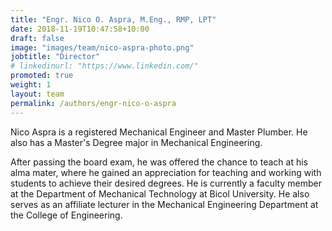 ```yaml
---
title: "Engr. Nico O. Aspra, M.Eng., RMP, LPT"
date: 2018-11-19T10:47:58+10:00
draft: false
image: "images/team/nico-aspra-photo.png"
jobtitle: "Director"
# linkedinurl: "https://www.linkedin.com/"
promoted: true
weight: 1
layout: team
permalink: /authors/engr-nico-o-aspra
---
```





Nico Aspra is a registered Mechanical Engineer and Master Plumber. He also has a Master's Degree major in Mechanical Engineering. 

After passing the board exam, he was offered the chance to teach at his alma mater, where he gained an appreciation for teaching and working with students to achieve their desired degrees. He is currently a faculty member at the Department of Mechanical Technology at Bicol University. He also serves as an affiliate lecturer in the Mechanical Engineering Department at the College of Engineering.



